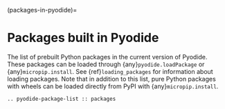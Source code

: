 
(packages-in-pyodide)=
# Packages built in Pyodide

The list of prebuilt Python packages in the current version of Pyodide.
These packages can be loaded through {any}`pyodide.loadPackage` or {any}`micropip.install`.
See {ref}`loading_packages` for information about loading packages.
Note that in addition to this list, pure Python packages with wheels can be loaded
directly from PyPI with {any}`micropip.install`.

```{eval-rst}
.. pyodide-package-list :: packages
```